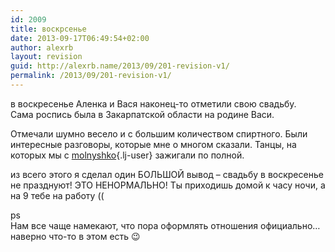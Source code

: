 ```yaml
---
id: 2009
title: воскрсенье
date: 2013-09-17T06:49:54+02:00
author: alexrb
layout: revision
guid: http://alexrb.name/2013/09/201-revision-v1/
permalink: /2013/09/201-revision-v1/
---
```

в воскресенье Аленка и Вася наконец-то отметили свою свадьбу.  
Сама роспись была в Закарпатской области на родине Васи.

Отмечали шумно весело и с большим количеством спиртного. Были интересные разговоры, которые мне о многом сказали. Танцы, на которых мы с [molnyshko](http://molnyshko.livejournal.com/){.lj-user} зажигали по полной.

из всего этого я сделал один БОЛЬШОЙ вывод &#8211; свадьбу в воскресенье не празднуют! ЭТО НЕНОРМАЛЬНО! Ты приходишь домой к часу ночи, а на 9 тебе на работу ((

ps  
Нам все чаще намекают, что пора оформлять отношения официально&#8230; наверно что-то в этом есть 😉